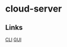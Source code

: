 # cloud-server

## Links
[CLI](http://cloudserver-env.eba-kvmjpyri.us-west-1.elasticbeanstalk.com/)
[GUI](http://cloudserver-env.eba-kvmjpyri.us-west-1.elasticbeanstalk.com/)
